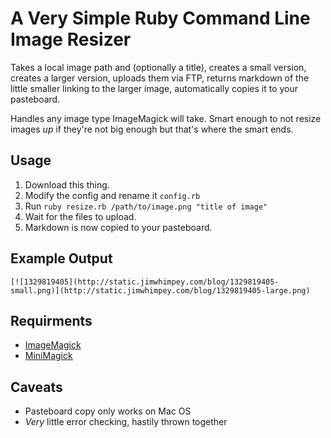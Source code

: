 # A Very Simple Ruby Command Line Image Resizer

Takes a local image path and (optionally a title), creates a small version, creates a larger version, uploads them via FTP, returns markdown of the little smaller linking to the larger image, automatically copies it to your pasteboard.

Handles any image type ImageMagick will take. Smart enough to not resize images *up* if they're not big enough but that's where the smart ends.

## Usage

1. Download this thing.
2. Modify the config and rename it `config.rb`
3. Run `ruby resize.rb /path/to/image.png "title of image"`
4. Wait for the files to upload.
5. Markdown is now copied to your pasteboard. 

## Example Output

`[![1329819405](http://static.jimwhimpey.com/blog/1329819405-small.png)](http://static.jimwhimpey.com/blog/1329819405-large.png)`

## Requirments

* [ImageMagick](http://www.imagemagick.org/script/index.php)
* [MiniMagick](https://github.com/probablycorey/mini_magick)

## Caveats

* Pasteboard copy only works on Mac OS
* *Very* little error checking, hastily thrown together
